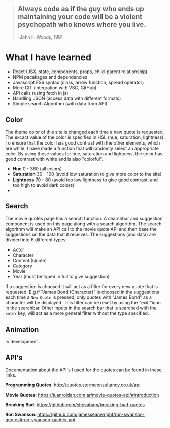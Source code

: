 > ## Always code as if the guy who ends up maintaining your code will be a violent psychopath who knows where you live.
>
> -John F. Woods, 1991


# What I have learned

- React (JSX, state, components, props, child-parent relationship)
- NPM pacakages and dependencies
- Javascript ES6 syntax (class, arrow function, spread operator)
- More GIT (integration with VSC, GitHub)
- API calls (using fetch in js)
- Handling JSON (access data with different formats)
- Simple search Algorithm (with data from API)
<!-- - Sketching UI (Used Lunacy) before coding the front end. I learned this the hard way; I did a total redesign of the project mid-way through. -->

## Color

The theme color of this site is changed each time a new quote is requested.  The excact value of the color is specified in HSL (hue, saturation, lightness). To ensure that the color has good contrast with the other elements, which are white, I have made a function that will randomly select an appropriate color.  By using these values for hue, saturation and lightness, the color has good contrast with white and is also "colorful".    

- **Hue** 0 - 360 (all colors)
- **Saturation** 30 - 100 (avoid low saturation to give more color to the site)
- **Lightness** 70 - 80 (avoid too low lightness to give good contrast, and too high to avoid dark colors)
- 

## Search

The movie quotes page has a search function. A searchbar and suggestion component is used on this page along with a search algorithm. The search algorithm will make an API call to the movie quote API and then base the suggestions on the data that it receives. The suggestions (and data) are divided into 6 different types:

- Actor
- Character
- Content (Quote)
- Category
- Movie
- Year (must be typed in full to give suggestion)

If a suggestion is choosed it will act as a filter for every new quote that is requested. E.g if "James Bond (Character)" is choosed in the suggestions each time a `New Quote` is pressed, only quotes with "James Bond" as a character will be displayed. This filter can be reset by using the "exit "icon in the searchbar. Other inputs in the search bar that is searched with the `enter` key, will act as a more general filter without the type specified. 



## Animation

In development...



## API's

Documentation about the API's I used for the quotes can be found in these links.

**Programming Quotes**: http://quotes.stormconsultancy.co.uk/api

**Movie Quotes**: https://juanroldan.com.ar/movie-quotes-api/#introduction

**Breaking Bad**: https://github.com/shevabam/breaking-bad-quotes

**Ron Swanson**: https://github.com/jamesseanwright/ron-swanson-quotes#ron-swanson-quotes-api